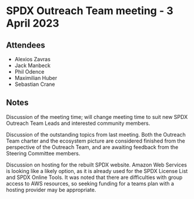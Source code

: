 # SPDX Outreach Team meeting - 3 April 2023

## Attendees

* Alexios Zavras
* Jack Manbeck
* Phil Odence
* Maximilian Huber
* Sebastian Crane

## Notes

Discussion of the meeting time; will change meeting time to suit new SPDX Outreach Team Leads and interested community members.

Discussion of the outstanding topics from last meeting. Both the Outreach Team charter and the ecosystem picture are considered finished from the perspective of the Outreach Team, and are awaiting feedback from the Steering Committee members.

Discussion on hosting for the rebuilt SPDX website. Amazon Web Services is looking like a likely option, as it is already used for the SPDX License List and SPDX Online Tools. It was noted that there are difficulties with group access to AWS resources, so seeking funding for a teams plan with a hosting provider may be appropriate.

